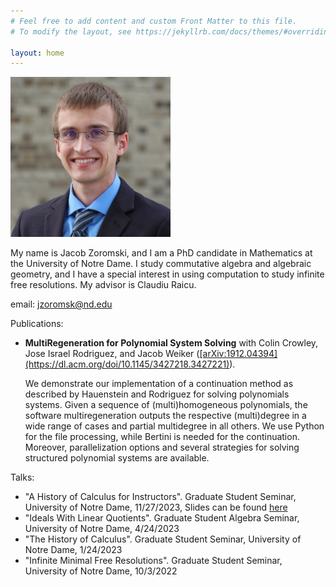 ```yaml
---
# Feel free to add content and custom Front Matter to this file.
# To modify the layout, see https://jekyllrb.com/docs/themes/#overriding-theme-defaults

layout: home
---
```

<img src="./headshot.jpg" alt="A photo of me" width="256" height="256">

My name is Jacob Zoromski, and I am a PhD candidate in Mathematics at the University of Notre Dame. I study commutative algebra and algebraic geometry, and I have a special interest in using computation to study infinite free resolutions. My advisor is Claudiu Raicu.

email: <a href = "mailto: abc@example.com">jzoromsk@nd.edu</a>

Publications:
<ul>
  <li><b>MultiRegeneration for Polynomial System Solving</b> with Colin Crowley, Jose Israel Rodriguez, and Jacob Weiker (<a href="url">[arXiv:1912.04394](https://dl.acm.org/doi/10.1145/3427218.3427221)</a>). 
    <p> We demonstrate our implementation of a continuation method as described by Hauenstein and Rodriguez for solving polynomials systems. Given a sequence of (multi)homogeneous polynomials, the software multiregeneration outputs the respective (multi)degree in a wide range of cases and partial multidegree in all others. We use Python for the file processing, while Bertini is needed for the continuation. Moreover, parallelization options and several strategies for solving structured polynomial systems are available.</p></li>
</ul>

Talks:
<ul>
  <li>"A History of Calculus for Instructors". Graduate Student Seminar, University of Notre Dame, 11/27/2023, Slides can be found <a href="/HistoryOfCalc.pdf">here</a>
  <li>"Ideals With Linear Quotients". Graduate Student Algebra Seminar, University of Notre Dame, 4/24/2023</li>
  <li>"The History of Calculus". Graduate Student Seminar, University of Notre Dame, 1/24/2023</li>
  <li>"Infinite Minimal Free Resolutions". Graduate Student Seminar, University of Notre Dame, 10/3/2022</li>
</ul>
